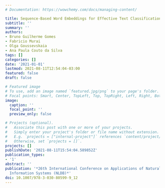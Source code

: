 ```yaml
---
# Documentation: https://wowchemy.com/docs/managing-content/

title: Sequence-Based Word Embeddings for Effective Text Classification
subtitle: ''
summary: ''
authors:
- Bruno Guilherme Gomes
- Fabricio Murai
- Olga Goussevskaia
- Ana Paula Couto da Silva
tags: []
categories: []
date: '2021-01-01'
lastmod: 2021-08-11T12:54:04-03:00
featured: false
draft: false

# Featured image
# To use, add an image named `featured.jpg/png` to your page's folder.
# Focal points: Smart, Center, TopLeft, Top, TopRight, Left, Right, BottomLeft, Bottom, BottomRight.
image:
  caption: ''
  focal_point: ''
  preview_only: false

# Projects (optional).
#   Associate this post with one or more of your projects.
#   Simply enter your project's folder or file name without extension.
#   E.g. `projects = ["internal-project"]` references `content/project/deep-learning/index.md`.
#   Otherwise, set `projects = []`.
projects: []
publishDate: '2021-08-11T15:54:04.589852Z'
publication_types:
- '1'
abstract: ''
publication: '*26th International Conference on Applications of Natural Language to
  Information Systems (NLDB)*'
doi: 10.1007/978-3-030-80599-9_12
---
```

